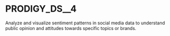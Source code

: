 # PRODIGY_DS__4
Analyze and visualize sentiment patterns in social media data to understand public opinion and attitudes towards specific topics or brands.
